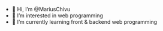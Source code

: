 - 👋 Hi, I’m @MariusChivu
- 👀 I’m interested in web programming
- 🌱 I’m currently learning front & backend web programming
<!---
- 💞️ I’m looking to collaborate on ...
- 📫 How to reach me ...


MariusChivu/MariusChivu is a ✨ special ✨ repository because its `README.md` (this file) appears on your GitHub profile.
You can click the Preview link to take a look at your changes.

Coding Activity registered with Wakatime from 13.11.2021<br>
<a href="https://wakatime.com"><img src="https://wakatime.com/share/@fc2320a8-2dfd-412b-91b1-a10467918a4b/8162e605-5abf-4eaa-aa98-f5d2a8ffa784.png" height='350px' /></a>
--->
